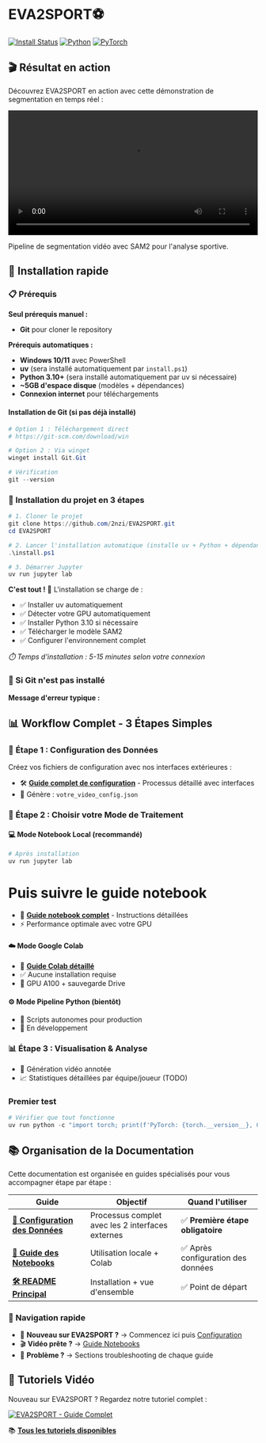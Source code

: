 # EVA2SPORT⚽

[![Install Status](https://img.shields.io/badge/install-automatic-green)](./install.ps1)
[![Python](https://img.shields.io/badge/python-3.10+-blue)](https://python.org)
[![PyTorch](https://img.shields.io/badge/pytorch-2.5+-orange)](https://pytorch.org)


## 🎬 Résultat en action

Découvrez EVA2SPORT en action avec cette démonstration de segmentation en temps réel :

<video src="docs/VIDEO_EXEMPLE_GITHUB.mp4" controls width="100%"></video>


Pipeline de segmentation vidéo avec SAM2 pour l'analyse sportive.

## 🚀 Installation rapide

### 📋 Prérequis

**Seul prérequis manuel :**
- **Git** pour cloner le repository

**Prérequis automatiques :**
- **Windows 10/11** avec PowerShell
- **uv** (sera installé automatiquement par `install.ps1`)
- **Python 3.10+** (sera installé automatiquement par uv si nécessaire)
- **~5GB d'espace disque** (modèles + dépendances)
- **Connexion internet** pour téléchargements

#### Installation de Git (si pas déjà installé)
```powershell
# Option 1 : Téléchargement direct
# https://git-scm.com/download/win

# Option 2 : Via winget
winget install Git.Git

# Vérification
git --version
```

### 🚀 Installation du projet en 3 étapes

```powershell
# 1. Cloner le projet
git clone https://github.com/2nzi/EVA2SPORT.git
cd EVA2SPORT

# 2. Lancer l'installation automatique (installe uv + Python + dépendances)
.\install.ps1

# 3. Démarrer Jupyter
uv run jupyter lab
```

**C'est tout !** 🎉 L'installation se charge de :
- ✅ Installer uv automatiquement
- ✅ Détecter votre GPU automatiquement  
- ✅ Installer Python 3.10 si nécessaire
- ✅ Télécharger le modèle SAM2
- ✅ Configurer l'environnement complet

*⏱️ Temps d'installation : 5-15 minutes selon votre connexion*

### 🚨 Si Git n'est pas installé

**Message d'erreur typique :**

## 📊 Workflow Complet - 3 Étapes Simples

### 🎯 **Étape 1 : Configuration des Données**
Créez vos fichiers de configuration avec nos interfaces extérieures :
- 🛠️ **[Guide complet de configuration](data/README.md)** - Processus détaillé avec interfaces
- 📄 Génère : `votre_video_config.json`

### 🚀 **Étape 2 : Choisir votre Mode de Traitement**

#### 💻 **Mode Notebook Local** (recommandé)

```powershell
# Après installation
uv run jupyter lab
```

# Puis suivre le guide notebook
- 📖 **[Guide notebook complet](notebook/README.md)** - Instructions détaillées
- ⚡ Performance optimale avec votre GPU

#### ☁️ **Mode Google Colab** 
- 📖 **[Guide Colab détaillé](notebook/README.md#mode-2--google-colab)**
- ✅ Aucune installation requise
- 🔄 GPU A100 + sauvegarde Drive

#### ⚙️ **Mode Pipeline Python** (bientôt)
- 🚧 Scripts autonomes pour production
- 🔄 En développement

### 📊 **Étape 3 : Visualisation & Analyse**
- 🎥 Génération vidéo annotée
- 📈 Statistiques détaillées par équipe/joueur (TODO)

### Premier test
```powershell
# Vérifier que tout fonctionne
uv run python -c "import torch; print(f'PyTorch: {torch.__version__}, CUDA: {torch.cuda.is_available()}')"
```

## 📚 Organisation de la Documentation

Cette documentation est organisée en guides spécialisés pour vous accompagner étape par étape :

| Guide | Objectif | Quand l'utiliser |
|-------|----------|------------------|
| **[📁 Configuration des Données](data/README.md)** | Processus complet avec les 2 interfaces externes | ✅ **Première étape obligatoire** |
| **[📔 Guide des Notebooks](notebook/README.md)** | Utilisation locale + Colab | ✅ Après configuration des données |
| **[🛠️ README Principal](README.md)** | Installation + vue d'ensemble | ✅ Point de départ |

### 🔄 Navigation rapide
- 🚀 **Nouveau sur EVA2SPORT ?** → Commencez ici puis [Configuration](data/README.md)
- 🎬 **Vidéo prête ?** → [Guide Notebooks](notebook/README.md)  
- 🐛 **Problème ?** → Sections troubleshooting de chaque guide



## 🎥 Tutoriels Vidéo

Nouveau sur EVA2SPORT ? Regardez notre tutoriel complet :

[![EVA2SPORT - Guide Complet](docs/assets/thumbnails/main-tutorial-thumbnail.png)](LIEN_VOTRE_VIDEO)

📚 **[Tous les tutoriels disponibles](docs/tutorials/README.md)**
